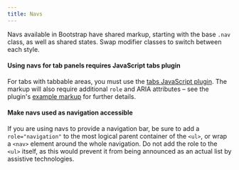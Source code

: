 ```yaml
---
title: Navs
---
```


  <p class="lead">Navs available in Bootstrap have shared markup, starting with the base <code>.nav</code> class, as well as shared states. Swap modifier classes to switch between each style.</p>

  <div class="bs-callout bs-callout-info" id="callout-navs-tabs-plugin">
    <h4>Using navs for tab panels requires JavaScript tabs plugin</h4>
    <p>For tabs with tabbable areas, you must use the <a href="../javascript/#tabs">tabs JavaScript plugin</a>. The markup will also require additional <code>role</code> and ARIA attributes – see the plugin's <a href="../javascript/#tabs-usage">example markup</a> for further details.</p>
  </div>

  <div class="bs-callout bs-callout-warning" id="callout-navs-accessibility">
    <h4>Make navs used as navigation accessible</h4>
    <p>If you are using navs to provide a navigation bar, be sure to add a <code>role="navigation"</code> to the most logical parent container of the <code>&lt;ul&gt;</code>, or wrap a <code>&lt;nav&gt;</code> element around the whole navigation. Do not add the role to the <code>&lt;ul&gt;</code> itself, as this would prevent it from being announced as an actual list by assistive technologies.</p>
  </div>